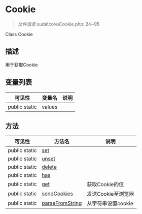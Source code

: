 #  Cookie 

> *文件信息* suda\core\Cookie.php: 24~95

Class Cookie

## 描述

用于获取Cookie





## 变量列表
| 可见性 |  变量名   | 说明 |
|--------|----|------|
| public static  | values | | 



## 方法


| 可见性 | 方法名 | 说明 |
|--------|-------|------|
| public static|[set](Cookie/set.md) |  |
| public static|[unset](Cookie/unset.md) |  |
| public static|[delete](Cookie/delete.md) |  |
| public static|[has](Cookie/has.md) |  |
| public static|[get](Cookie/get.md) | 获取Cookie的值 |
| public static|[sendCookies](Cookie/sendCookies.md) | 发送Cookie至浏览器 |
| public static|[parseFromString](Cookie/parseFromString.md) | 从字符串设置cookie |
